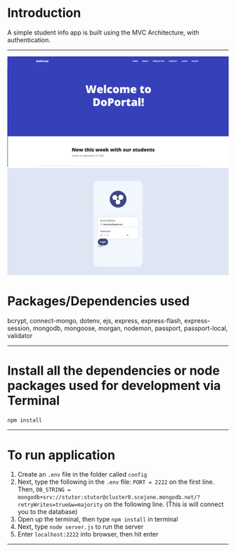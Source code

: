# Introduction

A simple student info app is built using the MVC Architecture, with authentication.

---

![home page](image/doPortalHome.png)
![login page](image/doPortalLogin.png)


<!-- > Be sure to add that lovely star 😀 and fork it for your own copy

--- -->

<!-- # Objectives

- It's a beginner level app created to understand how MVC concept and logins are added

--- -->

<!-- # Who is this for? 

- It's for beginners & intermediates with little more experience, to help understand the various aspects of building a node app with some complex features

--- -->

# Packages/Dependencies used 

bcrypt, connect-mongo, dotenv, ejs, express, express-flash, express-session, mongodb, mongoose, morgan, nodemon, passport, passport-local, validator

---

# Install all the dependencies or node packages used for development via Terminal

`npm install` 

---

# To run application


1. Create an `.env` file in the folder called `config`
2. Next, type the following in the `.env` file:
`PORT = 2222` on the first line. Then,
`DB_STRING = mongodb+srv://stutor:stutor@cluster0.scejxne.mongodb.net/?retryWrites=true&w=majority` on the following line.
(This is will connect you to the database)
3. Open up the terminal, then type `npm install` in terminal
  4. Next, type `node server.js` to run the server
  5. Enter `localhost:2222` into browser, then hit enter 
 ---
 
 <!-- Have fun testing and improving it! 😎 -->


